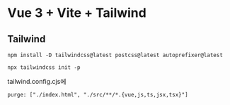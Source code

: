 # Vue 3 + Vite + Tailwind

## Tailwind

```shell
npm install -D tailwindcss@latest postcss@latest autoprefixer@latest

npx tailwindcss init -p
```

tailwind.config.cjs에

```
purge: ["./index.html", "./src/**/*.{vue,js,ts,jsx,tsx}"]
```
